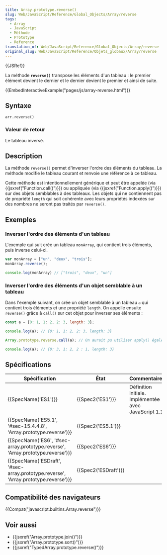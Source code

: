 ```yaml
---
title: Array.prototype.reverse()
slug: Web/JavaScript/Reference/Global_Objects/Array/reverse
tags:
  - Array
  - JavaScript
  - Méthode
  - Prototype
  - Reference
translation_of: Web/JavaScript/Reference/Global_Objects/Array/reverse
original_slug: Web/JavaScript/Reference/Objets_globaux/Array/reverse
---
```

{{JSRef}}

La méthode **`reverse()`** transpose les éléments d'un tableau&nbsp;: le premier élément devient le dernier et le dernier devient le premier et ainsi de suite.

{{EmbedInteractiveExample("pages/js/array-reverse.html")}}

## Syntaxe

    arr.reverse()

### Valeur de retour

Le tableau inversé.

## Description

La méthode `reverse()` permet d'inverser l'ordre des éléments du tableau. La méthode modifie le tableau courant et renvoie une référence à ce tableau.

Cette méthode est intentionnellement générique et peut être appelée (via {{jsxref("Function.call()")}}) ou appliquée (via {{jsxref("Function.apply()")}}) sur des objets semblables à des tableaux. Les objets qui ne contiennent pas de propriété `length` qui soit cohérente avec leurs propriétés indexées sur des nombres ne seront pas traités par `reverse()`.

## Exemples

### Inverser l'ordre des éléments d'un tableau

L'exemple qui suit crée un tableau `monArray`, qui contient trois éléments, puis inverse celui-ci.

```js
var monArray = ["un", "deux", "trois"];
monArray.reverse();

console.log(monArray) // ["trois", "deux", "un"]
```

### Inverser l'ordre des éléments d'un objet semblable à un tableau

Dans l'exemple suivant, on crée un objet semblable à un tableau `a` qui contient trois éléments et une propriété `length`. On appelle ensuite `reverse()` grâce à `call()` sur cet objet pour inverser ses éléments :

```js
const a = {0: 1, 1: 2, 2: 3, length: 3};

console.log(a); // {0: 1, 1: 2, 2: 3, length: 3}

Array.prototype.reverse.call(a); // On aurait pu utiliser apply() également

console.log(a); // {0: 3, 1: 2, 2 : 1, length: 3}
```

## Spécifications

| Spécification                                                                                                | État                         | Commentaires                                          |
| ------------------------------------------------------------------------------------------------------------ | ---------------------------- | ----------------------------------------------------- |
| {{SpecName('ES1')}}                                                                                     | {{Spec2('ES1')}}         | Définition initiale. Implémentée avec JavaScript 1.1. |
| {{SpecName('ES5.1', '#sec-15.4.4.8', 'Array.prototype.reverse')}}                     | {{Spec2('ES5.1')}}     |                                                       |
| {{SpecName('ES6', '#sec-array.prototype.reverse', 'Array.prototype.reverse')}}     | {{Spec2('ES6')}}         |                                                       |
| {{SpecName('ESDraft', '#sec-array.prototype.reverse', 'Array.prototype.reverse')}} | {{Spec2('ESDraft')}} |                                                       |

## Compatibilité des navigateurs

{{Compat("javascript.builtins.Array.reverse")}}

## Voir aussi

- {{jsxref("Array.prototype.join()")}}
- {{jsxref("Array.prototype.sort()")}}
- {{jsxref("TypedArray.prototype.reverse()")}}
